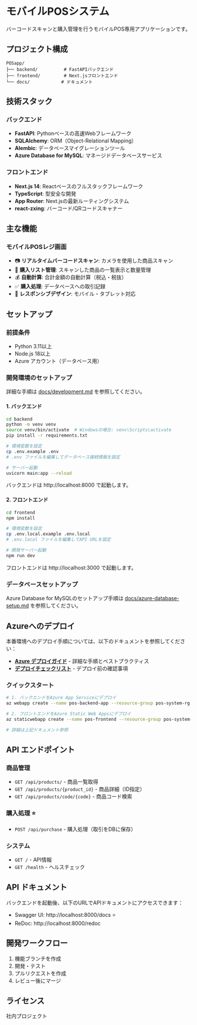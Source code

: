 # モバイルPOSシステム

バーコードスキャンと購入管理を行うモバイルPOS専用アプリケーションです。

## プロジェクト構成

```
POSapp/
├── backend/          # FastAPIバックエンド
├── frontend/         # Next.jsフロントエンド
└── docs/            # ドキュメント
```

## 技術スタック

### バックエンド
- **FastAPI**: Pythonベースの高速Webフレームワーク
- **SQLAlchemy**: ORM（Object-Relational Mapping）
- **Alembic**: データベースマイグレーションツール
- **Azure Database for MySQL**: マネージドデータベースサービス

### フロントエンド
- **Next.js 14**: Reactベースのフルスタックフレームワーク
- **TypeScript**: 型安全な開発
- **App Router**: Next.jsの最新ルーティングシステム
- **react-zxing**: バーコード/QRコードスキャナー

## 主な機能

### モバイルPOSレジ画面
- 📷 **リアルタイムバーコードスキャン**: カメラを使用した商品スキャン
- 🛒 **購入リスト管理**: スキャンした商品の一覧表示と数量管理
- 💰 **自動計算**: 合計金額の自動計算（税込・税抜）
- ✅ **購入処理**: データベースへの取引記録
- 📱 **レスポンシブデザイン**: モバイル・タブレット対応

## セットアップ

### 前提条件
- Python 3.11以上
- Node.js 18以上
- Azure アカウント（データベース用）

### 開発環境のセットアップ

詳細な手順は [docs/development.md](docs/development.md) を参照してください。

#### 1. バックエンド

```bash
cd backend
python -m venv venv
source venv/bin/activate  # Windowsの場合: venv\Scripts\activate
pip install -r requirements.txt

# 環境変数を設定
cp .env.example .env
# .env ファイルを編集してデータベース接続情報を設定

# サーバー起動
uvicorn main:app --reload
```

バックエンドは http://localhost:8000 で起動します。

#### 2. フロントエンド

```bash
cd frontend
npm install

# 環境変数を設定
cp .env.local.example .env.local
# .env.local ファイルを編集してAPI URLを設定

# 開発サーバー起動
npm run dev
```

フロントエンドは http://localhost:3000 で起動します。

### データベースセットアップ

Azure Database for MySQLのセットアップ手順は [docs/azure-database-setup.md](docs/azure-database-setup.md) を参照してください。

## Azureへのデプロイ

本番環境へのデプロイ手順については、以下のドキュメントを参照してください：

- **[Azure デプロイガイド](docs/azure-deployment-guide.md)** - 詳細な手順とベストプラクティス
- **[デプロイチェックリスト](docs/deployment-checklist.md)** - デプロイ前の確認事項

### クイックスタート

```bash
# 1. バックエンドをAzure App Serviceにデプロイ
az webapp create --name pos-backend-app --resource-group pos-system-rg --runtime "PYTHON:3.11"

# 2. フロントエンドをAzure Static Web Appsにデプロイ
az staticwebapp create --name pos-frontend --resource-group pos-system-rg --source https://github.com/YOUR_USERNAME/POSapp

# 詳細は上記ドキュメント参照
```

## API エンドポイント

### 商品管理
- `GET /api/products/` - 商品一覧取得
- `GET /api/products/{product_id}` - 商品詳細（ID指定）
- `GET /api/products/code/{code}` - 商品コード検索

### 購入処理 ⭐
- `POST /api/purchase` - 購入処理（取引をDBに保存）

### システム
- `GET /` - API情報
- `GET /health` - ヘルスチェック

## API ドキュメント

バックエンドを起動後、以下のURLでAPIドキュメントにアクセスできます：

- Swagger UI: http://localhost:8000/docs ⭐
- ReDoc: http://localhost:8000/redoc

## 開発ワークフロー

1. 機能ブランチを作成
2. 開発・テスト
3. プルリクエストを作成
4. レビュー後にマージ

## ライセンス

社内プロジェクト

